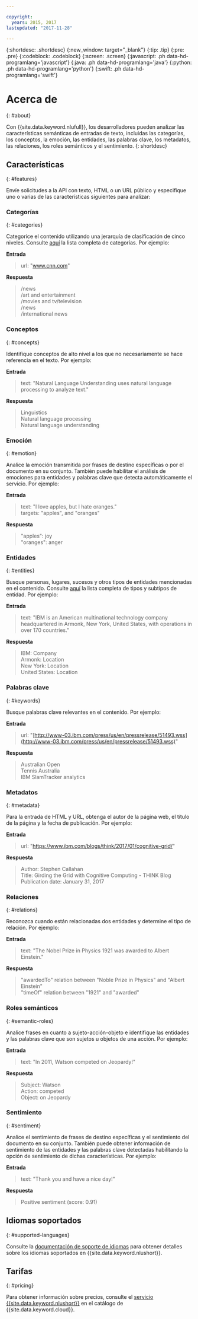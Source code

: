 ```yaml
---

copyright:
  years: 2015, 2017
lastupdated: "2017-11-28"

---
```


{:shortdesc: .shortdesc}
{:new_window: target="_blank"}
{:tip: .tip}
{:pre: .pre}
{:codeblock: .codeblock}
{:screen: .screen}
{:javascript: .ph data-hd-programlang='javascript'}
{:java: .ph data-hd-programlang='java'}
{:python: .ph data-hd-programlang='python'}
{:swift: .ph data-hd-programlang='swift'}

# Acerca de
{: #about}

Con {{site.data.keyword.nlufull}}, los desarrolladores pueden analizar las características semánticas de entradas de texto, incluidas las categorías, los conceptos, la emoción, las entidades, las palabras clave, los metadatos, las relaciones, los roles semánticos y el sentimiento.
{: shortdesc}

## Características
{: #features}

Envíe solicitudes a la API con texto, HTML o un URL público y especifique uno o varias de las características siguientes para analizar:

### Categorías
{: #categories}

Categorice el contenido utilizando una jerarquía de clasificación de cinco niveles. Consulte [aquí](/docs/services/natural-language-understanding/categories.html) la lista completa de categorías. Por ejemplo:

**Entrada**
> url: "www.cnn.com"

**Respuesta**
> /news </br>
> /art and entertainment </br>
> /movies and tv/television </br>
> /news </br>
> /international news

### Conceptos
{: #concepts}

Identifique conceptos de alto nivel a los que no necesariamente se hace referencia en el texto. Por ejemplo:

**Entrada**
> text: "Natural Language Understanding uses natural language processing to analyze text."

**Respuesta**
> Linguistics </br>
> Natural language processing </br>
> Natural language understanding

### Emoción
{: #emotion}

Analice la emoción transmitida por frases de destino específicas o por el documento en su conjunto. También puede habilitar el análisis de emociones para entidades y palabras clave que detecta automáticamente el servicio. Por ejemplo:

**Entrada**
> text: "I love apples, but I hate oranges." </br>
> targets: "apples", and "oranges"

**Respuesta**
> "apples": joy </br>
> "oranges": anger

### Entidades
{: #entities}

Busque personas, lugares, sucesos y otros tipos de entidades mencionadas en el contenido. Consulte [aquí](/docs/services/natural-language-understanding/entity-types.html) la lista completa de tipos y subtipos de entidad. Por ejemplo:

**Entrada**
> text: "IBM is an American multinational technology company headquartered in Armonk, New York, United States, with operations in over 170 countries."

**Respuesta**
> IBM: Company </br>
> Armonk: Location </br>
> New York: Location </br>
> United States: Location

### Palabras clave
{: #keywords}

Busque palabras clave relevantes en el contenido. Por ejemplo:

**Entrada**
>url: "[http://www-03.ibm.com/press/us/en/pressrelease/51493.wss](http://www-03.ibm.com/press/us/en/pressrelease/51493.wss)"

**Respuesta**
>Australian Open </br>
>Tennis Australia </br>
>IBM SlamTracker analytics

### Metadatos
{: #metadata}

Para la entrada de HTML y URL, obtenga el autor de la página web, el título de la página y la fecha de publicación. Por ejemplo:

**Entrada**
>url: "https://www.ibm.com/blogs/think/2017/01/cognitive-grid/"

**Respuesta**
>Author: Stephen Callahan </br>
>Title: Girding the Grid with Cognitive Computing - THINK Blog </br>
>Publication date: January 31, 2017

### Relaciones
{: #relations}

Reconozca cuando están relacionadas dos entidades y determine el tipo de relación. Por ejemplo:

**Entrada**
>text: "The Nobel Prize in Physics 1921 was awarded to Albert Einstein."

**Respuesta**
>"awardedTo" relation between "Noble Prize in Physics" and "Albert Einstein" </br>
>"timeOf" relation between "1921" and "awarded"

### Roles semánticos
{: #semantic-roles}

Analice frases en cuanto a sujeto-acción-objeto e identifique las entidades y las palabras clave que son sujetos u objetos de una acción. Por ejemplo:

**Entrada**
>text: "In 2011, Watson competed on Jeopardy!"

**Respuesta**
>Subject: Watson </br>
>Action: competed </br>
>Object: on Jeopardy

### Sentimiento
{: #sentiment}

Analice el sentimiento de frases de destino específicas y el sentimiento del documento en su conjunto. También puede obtener información de sentimiento de las entidades y las palabras clave detectadas habilitando la opción de sentimiento de dichas características. Por ejemplo:

**Entrada**
>text: "Thank you and have a nice day!"

**Respuesta**
>Positive sentiment (score: 0.91)

## Idiomas soportados
{: #supported-languages}

Consulte la [documentación de soporte de idiomas](/docs/services/natural-language-understanding/language-support.html) para obtener detalles sobre los idiomas soportados en {{site.data.keyword.nlushort}}.

## Tarifas
{: #pricing}

Para obtener información sobre precios, consulte el [servicio {{site.data.keyword.nlushort}}](https://console.bluemix.net/catalog/services/natural-language-understanding) en el catálogo de {{site.data.keyword.cloud}}.
